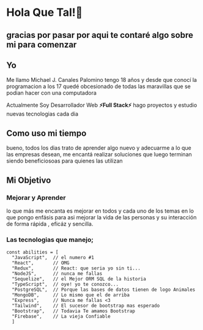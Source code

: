 # Hola Que Tal!👋
## gracias por pasar por aqui te contaré algo sobre mi para comenzar

## Yo
Me llamo Michael J. Canales Palomino tengo 18 años y desde que conocí la programacion a los 17 
quedé obcesionado de todas las maravillas que se podian hacer con una computadora

Actualmente Soy Desarrollador Web __⚡Full Stack⚡__ hago proyectos y estudio nuevas tecnologias cada dia

## Como uso mi tiempo
bueno, todos los dias trato de aprender algo nuevo y adecuarme a lo que las empresas desean,
me encantá realizar soluciones que luego terminan siendo beneficiosoas para quienes las utilizan

## Mi Objetivo
### Mejorar y Aprender
lo que más me encanta es mejorar en todos y cada uno de los temas en lo que pongo enfásis
para asi mejorar la vida de las personas y su interacción de forma rápida , eficáz y sencilla.


### Las tecnologias que manejo;

```
const abilities = [
  "JavaScript",  // el numero #1
  "React",       // OMG
  "Redux",       // React: que seria yo sin ti...
  "NodeJS",      // nunca me fallas
  "Sequelize",   // el Mejor ORM SQL de la historia
  "TypeScript",  // oye! yo te conozco...
  "PostgreSQL",  // Porque las bases de datos tienen de logo Animales
  "MongoDB",     // Lo mismo que el de arriba
  "Express",     // Nunca me fallas <3
  "Tailwind",    // El sucesor de bootstrap mas esperado
  "Bootstrap",   // Todavia Te amamos Bootstrap
  "Firebase",    // La vieja Confiable
  ]
```



<!--
**Miiichael6/Miiichael6** is a ✨ _special_ ✨ repository because its `README.md` (this file) appears on your GitHub profile.

Here are some ideas to get you started:

- 🔭 I’m currently working on ...
- 🌱 I’m currently learning ...
- 👯 I’m looking to collaborate on ...
- 🤔 I’m looking for help with ...
- 💬 Ask me about ...
- 📫 How to reach me: ...
- 😄 Pronouns: ...
- ⚡ Fun fact: ...
-->
